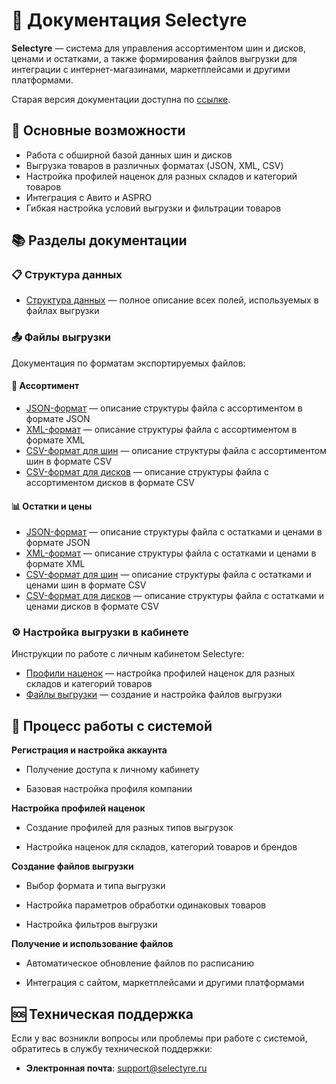 # 🚗 Документация Selectyre

**Selectyre** — система для управления ассортиментом шин и дисков, ценами и остатками, а также формирования файлов выгрузки для интеграции с интернет-магазинами, маркетплейсами и другими платформами.

Старая версия документации доступна по [ссылке](https://old-docs.selectyre.ru).


## 🧩 Основные возможности

- Работа с обширной базой данных шин и дисков
- Выгрузка товаров в различных форматах (JSON, XML, CSV)
- Настройка профилей наценок для разных складов и категорий товаров
- Интеграция с Авито и ASPRO
- Гибкая настройка условий выгрузки и фильтрации товаров

## 📚 Разделы документации

### 📋 Структура данных

- [Структура данных](files/data_structure.md) — полное описание всех полей, используемых в файлах выгрузки

### 📤 Файлы выгрузки

Документация по форматам экспортируемых файлов:

#### 🛞 Ассортимент

- [JSON-формат](files/assortment/json.md) — описание структуры файла с ассортиментом в формате JSON
- [XML-формат](files/assortment/xml.md) — описание структуры файла с ассортиментом в формате XML
- [CSV-формат для шин](files/assortment/csv_tires.md) — описание структуры файла с ассортиментом шин в формате CSV
- [CSV-формат для дисков](files/assortment/csv_wheels.md) — описание структуры файла с ассортиментом дисков в формате CSV

#### 📊 Остатки и цены

- [JSON-формат](files/availability/json.md) — описание структуры файла с остатками и ценами в формате JSON
- [XML-формат](files/availability/xml.md) — описание структуры файла с остатками и ценами в формате XML
- [CSV-формат для шин](files/availability/csv_tires.md) — описание структуры файла с остатками и ценами шин в формате CSV
- [CSV-формат для дисков](files/availability/csv_wheels.md) — описание структуры файла с остатками и ценами дисков в формате CSV

### ⚙️ Настройка выгрузки в кабинете

Инструкции по работе с личным кабинетом Selectyre:

- [Профили наценок](settings/profiles.md) — настройка профилей наценок для разных складов и категорий товаров
- [Файлы выгрузки](settings/export_files.md) — создание и настройка файлов выгрузки

## 🔄 Процесс работы с системой

**Регистрация и настройка аккаунта**

   - Получение доступа к личному кабинету
   
   - Базовая настройка профиля компании

**Настройка профилей наценок**

   - Создание профилей для разных типов выгрузок

   - Настройка наценок для складов, категорий товаров и брендов

**Создание файлов выгрузки**

   - Выбор формата и типа выгрузки

   - Настройка параметров обработки одинаковых товаров

   - Настройка фильтров выгрузки

**Получение и использование файлов**

   - Автоматическое обновление файлов по расписанию

   - Интеграция с сайтом, маркетплейсами и другими платформами

## 🆘 Техническая поддержка

Если у вас возникли вопросы или проблемы при работе с системой, обратитесь в службу технической поддержки:

- **Электронная почта**: support@selectyre.ru
